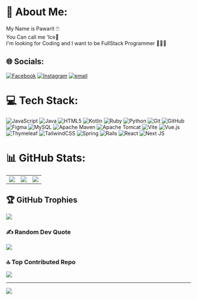 # 💫 About Me:
My Name is Pawarit 🖱️ <br>You Can call me 'Ice🧊<br>I'm looking for Coding and I want to  be FullStack Programmer 👨🏼‍💻


## 🌐 Socials:
[![Facebook](https://img.shields.io/badge/Facebook-%231877F2.svg?logo=Facebook&logoColor=white)](https://facebook.com/PawaritSamriang) [![Instagram](https://img.shields.io/badge/Instagram-%23E4405F.svg?logo=Instagram&logoColor=white)](https://instagram.com/per._lze) [![email](https://img.shields.io/badge/Email-D14836?logo=gmail&logoColor=white)](mailto:pawarit.samriang@gmail.com) 

# 💻 Tech Stack:
![JavaScript](https://img.shields.io/badge/javascript-%23323330.svg?style=flat&logo=javascript&logoColor=%23F7DF1E) ![Java](https://img.shields.io/badge/java-%23ED8B00.svg?style=flat&logo=openjdk&logoColor=white) ![HTML5](https://img.shields.io/badge/html5-%23E34F26.svg?style=flat&logo=html5&logoColor=white) ![Kotlin](https://img.shields.io/badge/kotlin-%237F52FF.svg?style=flat&logo=kotlin&logoColor=white) ![Ruby](https://img.shields.io/badge/ruby-%23CC342D.svg?style=flat&logo=ruby&logoColor=white) ![Python](https://img.shields.io/badge/python-3670A0?style=flat&logo=python&logoColor=ffdd54) ![Git](https://img.shields.io/badge/git-%23F05033.svg?style=flat&logo=git&logoColor=white) ![GitHub](https://img.shields.io/badge/github-%23121011.svg?style=flat&logo=github&logoColor=white) ![Figma](https://img.shields.io/badge/figma-%23F24E1E.svg?style=flat&logo=figma&logoColor=white) ![MySQL](https://img.shields.io/badge/mysql-4479A1.svg?style=flat&logo=mysql&logoColor=white) ![Apache Maven](https://img.shields.io/badge/Apache%20Maven-C71A36?style=flat&logo=Apache%20Maven&logoColor=white) ![Apache Tomcat](https://img.shields.io/badge/apache%20tomcat-%23F8DC75.svg?style=flat&logo=apache-tomcat&logoColor=black) ![Vite](https://img.shields.io/badge/vite-%23646CFF.svg?style=flat&logo=vite&logoColor=white) ![Vue.js](https://img.shields.io/badge/vue.js-%2335495e.svg?style=flat&logo=vuedotjs&logoColor=%234FC08D) ![Thymeleaf](https://img.shields.io/badge/Thymeleaf-%23005C0F.svg?style=flat&logo=Thymeleaf&logoColor=white) ![TailwindCSS](https://img.shields.io/badge/tailwindcss-%2338B2AC.svg?style=flat&logo=tailwind-css&logoColor=white) ![Spring](https://img.shields.io/badge/spring-%236DB33F.svg?style=flat&logo=spring&logoColor=white) ![Rails](https://img.shields.io/badge/rails-%23CC0000.svg?style=flat&logo=ruby-on-rails&logoColor=white) ![React](https://img.shields.io/badge/react-%2320232a.svg?style=flat&logo=react&logoColor=%2361DAFB) ![Next JS](https://img.shields.io/badge/Next-black?style=flat&logo=next.js&logoColor=white)

# 📊 GitHub Stats:
<table>
  <tr>
    <td><img src="https://github-readme-stats.vercel.app/api?username=P4warit06&theme=tokyonight&hide_border=true&include_all_commits=true&count_private=false" /></td>
    <td><img src="https://nirzak-streak-stats.vercel.app/?user=P4warit06&theme=tokyonight&hide_border=true" /></td>
    <td><img src="https://github-readme-stats.vercel.app/api/top-langs/?username=P4warit06&theme=tokyonight&hide_border=true&include_all_commits=true&count_private=false&layout=compact" /></td>
  </tr>
</table>



## 🏆 GitHub Trophies
![](https://github-profile-trophy.vercel.app/?username=P4warit06&theme=darcula&no-frame=false&no-bg=false&margin-w=4)

### ✍️ Random Dev Quote
![](https://quotes-github-readme.vercel.app/api?type=horizontal&theme=merko)

### 🔝 Top Contributed Repo
![](https://github-contributor-stats.vercel.app/api?username=P4warit06&limit=5&theme=tokyonight&combine_all_yearly_contributions=true)

---
[![](https://visitcount.itsvg.in/api?id=P4warit06&icon=0&color=1)](https://visitcount.itsvg.in)

<!-- Proudly created with GPRM ( https://gprm.itsvg.in ) -->
